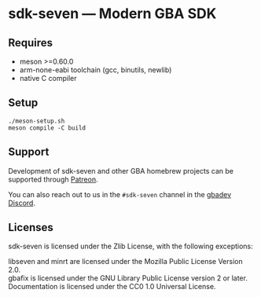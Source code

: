 # sdk-seven — Modern GBA SDK

## Requires

- meson >=0.60.0
- arm-none-eabi toolchain (gcc, binutils, newlib)
- native C compiler

## Setup

```
./meson-setup.sh
meson compile -C build
```

## Support

Development of sdk-seven and other GBA homebrew projects can be supported
through [Patreon](https://patreon.com/LunarLambda).

You can also reach out to us in the `#sdk-seven` channel in the
[gbadev Discord](https://discord.io/gbadev).

## Licenses

sdk-seven is licensed under the Zlib License, with the following exceptions:

libseven and minrt are licensed under the Mozilla Public License Version 2.0.\
gbafix is licensed under the GNU Library Public License version 2 or later.\
Documentation is licensed under the CC0 1.0 Universal License.
